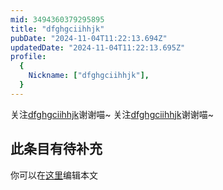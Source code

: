 ```yaml
---
mid: 3494360379295895
title: "dfghgciihhjk"
pubDate: "2024-11-04T11:22:13.694Z"
updatedDate: "2024-11-04T11:22:13.695Z"
profile:
  {
    Nickname: ["dfghgciihhjk"],
  }
---
```


关注[dfghgciihhjk](https://space.bilibili.com/3494360379295895)谢谢喵~ 关注[dfghgciihhjk](https://space.bilibili.com/3494360379295895)谢谢喵~

## 此条目有待补充
你可以在[这里](https://github.com/Yuhanawa/VTuber.ICU-Content/edit/master/v/dfghgciihhjk/index.md)编辑本文
